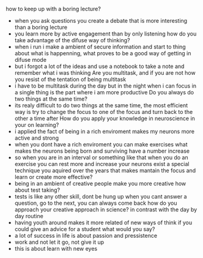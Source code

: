 how to keep up with a boring lecture?
- when you ask questions you create a debate that is more interesting than a boring lecture
- you learn more by active engagement than by only listening
how do you take advantage of the difuse way of thinking?
- when i run i make a ambient of secure information and start to thing about what is happenning, what proves to be a good way of getting in difuse mode
- but i forgot a lot of the ideas and use a notebook to take a note and remember what i was thinking
Are you multitask, and if you are not how you resist of the tentation of being multitask
- i have to be multitask during the day but in the night when i can focus in a single thing is the part where i am more productive
Do you always do two things at the same time?
- its realy difficult to do two things at the same time, the most efficient way is try to change the focus to one of the focus and turn back to the other a time after
How do you apply your knowledge in neuroscience in your on learning?
- i applied the fact of being in a rich enviroment makes my neurons more active and strong
- when you dont have a rich enviroment you can make exercises what makes the neurons being born and surviving have a number increase
- so when you are in an interval or something like that when you do an exercise you can rest more and increase your neurons
exist a special technique you aquired over the years that makes mantain the focus and learn or create more effective?
- being in an ambient of creative people make you more creative
how about test taking?
- tests is like any other skill, dont be hung up when you cant answer a question, go to the next, you can always come back
how do you approach your creative approach in science? in contrast with the day by day routine
- having youth around makes it more related of new ways of think
if you could give an advice for a student what would you say?
- a lot of success in life is about passion and pressistence
- work and not let it go, not give it up
- this is about learn with new eyes